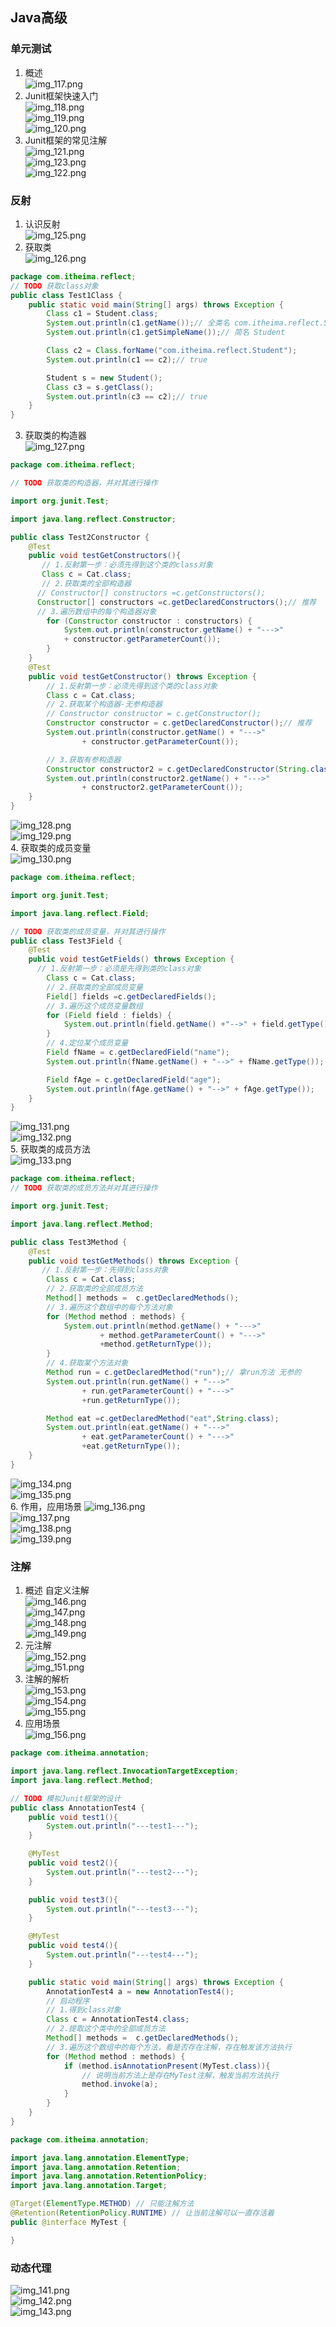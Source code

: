 ## Java高级        

###  单元测试    
1.  概述  
![img_117.png](../image3/img_117.png)  
2.  Junit框架快速入门  
![img_118.png](../image3/img_118.png)  
![img_119.png](../image3/img_119.png)  
![img_120.png](../image3/img_120.png)  
3.  Junit框架的常见注解  
![img_121.png](../image3/img_121.png)  
![img_123.png](../image3/img_123.png)  
![img_122.png](../image3/img_122.png)  

###  反射   
1.  认识反射  
![img_125.png](../image3/img_125.png)  
2.  获取类  
![img_126.png](../image3/img_126.png)  
```java
package com.itheima.reflect;
// TODO 获取class对象
public class Test1Class {
    public static void main(String[] args) throws Exception {
        Class c1 = Student.class;
        System.out.println(c1.getName());// 全类名 com.itheima.reflect.Student
        System.out.println(c1.getSimpleName());// 简名 Student

        Class c2 = Class.forName("com.itheima.reflect.Student");
        System.out.println(c1 == c2);// true

        Student s = new Student();
        Class c3 = s.getClass();
        System.out.println(c3 == c2);// true
    }
}

```  
3.  获取类的构造器  
![img_127.png](../image3/img_127.png)  
```java
package com.itheima.reflect;

// TODO 获取类的构造器，并对其进行操作

import org.junit.Test;

import java.lang.reflect.Constructor;

public class Test2Constructor {
    @Test
    public void testGetConstructors(){
       // 1.反射第一步：必须先得到这个类的class对象
       Class c = Cat.class;
       // 2.获取类的全部构造器
      // Constructor[] constructors =c.getConstructors();
      Constructor[] constructors =c.getDeclaredConstructors();// 推荐
      // 3.遍历数组中的每个构造器对象
        for (Constructor constructor : constructors) {
            System.out.println(constructor.getName() + "--->"
            + constructor.getParameterCount());
        }
    }
    @Test
    public void testGetConstructor() throws Exception {
        // 1.反射第一步：必须先得到这个类的class对象
        Class c = Cat.class;
        // 2.获取某个构造器-无参构造器
        // Constructor constructor = c.getConstructor();
        Constructor constructor = c.getDeclaredConstructor();// 推荐
        System.out.println(constructor.getName() + "--->"
                + constructor.getParameterCount());

        // 3.获取有参构造器
        Constructor constructor2 = c.getDeclaredConstructor(String.class,int.class);
        System.out.println(constructor2.getName() + "--->"
                + constructor2.getParameterCount());
    }
}
```
![img_128.png](../image3/img_128.png)  
![img_129.png](../image3/img_129.png)  
4.  获取类的成员变量  
![img_130.png](../image3/img_130.png)  
```java
package com.itheima.reflect;

import org.junit.Test;

import java.lang.reflect.Field;

// TODO 获取类的成员变量，并对其进行操作
public class Test3Field {
    @Test
    public void testGetFields() throws Exception {
      // 1.反射第一步：必须是先得到类的class对象
        Class c = Cat.class;
        // 2.获取类的全部成员变量
        Field[] fields =c.getDeclaredFields();
        // 3.遍历这个成员变量数组
        for (Field field : fields) {
            System.out.println(field.getName() +"-->" + field.getType());
        }
        // 4.定位某个成员变量
        Field fName = c.getDeclaredField("name");
        System.out.println(fName.getName() + "-->" + fName.getType());

        Field fAge = c.getDeclaredField("age");
        System.out.println(fAge.getName() + "-->" + fAge.getType());
    }
}

```
![img_131.png](../image3/img_131.png)  
![img_132.png](../image3/img_132.png)  
5.  获取类的成员方法  
![img_133.png](../image3/img_133.png)  
```java
package com.itheima.reflect;
// TODO 获取类的成员方法并对其进行操作

import org.junit.Test;

import java.lang.reflect.Method;

public class Test3Method {
    @Test
    public void testGetMethods() throws Exception {
       // 1.反射第一步：先得到class对象
        Class c = Cat.class;
        // 2.获取类的全部成员方法
        Method[] methods =  c.getDeclaredMethods();
        // 3.遍历这个数组中的每个方法对象
        for (Method method : methods) {
            System.out.println(method.getName() + "--->"
                    + method.getParameterCount() + "--->"
                    +method.getReturnType());
        }
        // 4.获取某个方法对象
        Method run = c.getDeclaredMethod("run");// 拿run方法 无参的
        System.out.println(run.getName() + "--->"
                + run.getParameterCount() + "--->"
                +run.getReturnType());

        Method eat =c.getDeclaredMethod("eat",String.class);
        System.out.println(eat.getName() + "--->"
                + eat.getParameterCount() + "--->"
                +eat.getReturnType());
    }
}

```
![img_134.png](../image3/img_134.png)  
![img_135.png](../image3/img_135.png)  
6.  作用，应用场景
![img_136.png](../image3/img_136.png)  
![img_137.png](../image3/img_137.png)  
![img_138.png](../image3/img_138.png)  
![img_139.png](../image3/img_139.png)  

###  注解    
1.  概述 自定义注解  
![img_146.png](../image3/img_146.png)  
![img_147.png](../image3/img_147.png)  
![img_148.png](../image3/img_148.png)  
![img_149.png](../image3/img_149.png)  
2.  元注解  
![img_152.png](../image3/img_152.png)  
![img_151.png](../image3/img_151.png)  
3.  注解的解析  
![img_153.png](../image3/img_153.png)  
![img_154.png](../image3/img_154.png)  
![img_155.png](../image3/img_155.png)  
4.  应用场景  
![img_156.png](../image3/img_156.png)  
```java
package com.itheima.annotation;

import java.lang.reflect.InvocationTargetException;
import java.lang.reflect.Method;

// TODO 模拟Junit框架的设计
public class AnnotationTest4 {
    public void test1(){
        System.out.println("---test1---");
    }

    @MyTest
    public void test2(){
        System.out.println("---test2---");
    }

    public void test3(){
        System.out.println("---test3---");
    }

    @MyTest
    public void test4(){
        System.out.println("---test4---");
    }

    public static void main(String[] args) throws Exception {
        AnnotationTest4 a = new AnnotationTest4();
        // 启动程序
        // 1.得到class对象
        Class c = AnnotationTest4.class;
        // 2.提取这个类中的全部成员方法
        Method[] methods =  c.getDeclaredMethods();
        // 3.遍历这个数组中的每个方法，看是否存在注解，存在触发该方法执行
        for (Method method : methods) {
            if (method.isAnnotationPresent(MyTest.class)){
                // 说明当前方法上是存在MyTest注解，触发当前方法执行
                method.invoke(a);
            }
        }
    }
}

```
```java
package com.itheima.annotation;

import java.lang.annotation.ElementType;
import java.lang.annotation.Retention;
import java.lang.annotation.RetentionPolicy;
import java.lang.annotation.Target;

@Target(ElementType.METHOD) // 只能注解方法
@Retention(RetentionPolicy.RUNTIME) // 让当前注解可以一直存活着
public @interface MyTest {

}

```
###  动态代理    
![img_141.png](../image3/img_141.png)  
![img_142.png](../image3/img_142.png)  
![img_143.png](../image3/img_143.png)  
